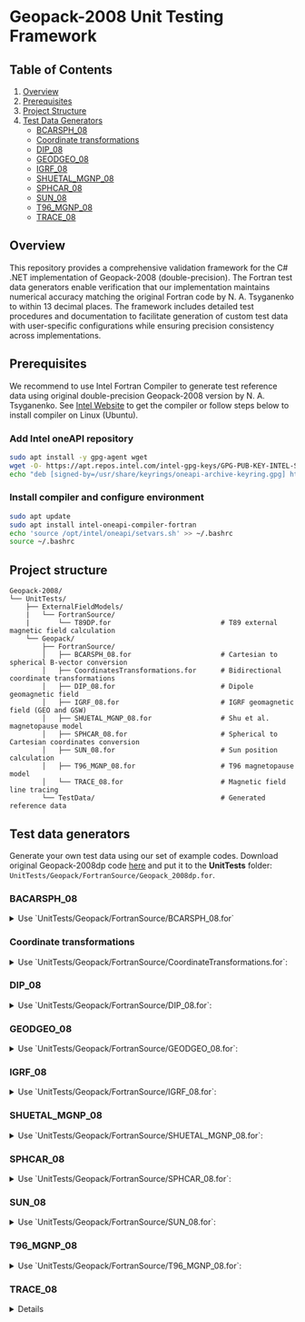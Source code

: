 # Geopack-2008 Unit Testing Framework

## Table of Contents
1. [Overview](#Overview)
2. [Prerequisites](#Prerequisites)
3. [Project Structure](#Project-Structure)
4. [Test Data Generators](#Test-Data-Generators)
   * [BCARSPH_08](#BACARSPH_08)
   * [Coordinate transformations](#Coordinate-transformations)
   * [DIP_08](#DIP_08)
   * [GEODGEO_08](#GEODGEO_08)
   * [IGRF_08](#IGRF_08)
   * [SHUETAL_MGNP_08](#SHUETAL_MGNP_08)
   * [SPHCAR_08](#SPHCAR_08)
   * [SUN_08](#SUN_08)
   * [T96_MGNP_08](#T96_MGNP_08)
   * [TRACE_08](#TRACE_08)


## Overview

This repository provides a comprehensive validation framework for the C# .NET implementation of Geopack-2008 (double-precision).
The Fortran test data generators enable verification that our implementation maintains numerical accuracy matching
the original Fortran code by N. A. Tsyganenko to within 13 decimal places. The framework includes detailed test procedures and documentation
to facilitate generation of custom test data with user-specific configurations while ensuring precision consistency across implementations.

## Prerequisites

We recommend to use Intel Fortran Compiler to generate test reference data using original double-precision Geopack-2008 version by N. A. Tsyganenko.
See [Intel Website](http://intel.com) to get the compiler or follow steps below to install compiler on Linux (Ubuntu).

### Add Intel oneAPI repository

```bash
sudo apt install -y gpg-agent wget
wget -O- https://apt.repos.intel.com/intel-gpg-keys/GPG-PUB-KEY-INTEL-SW-PRODUCTS.PUB | gpg --dearmor | sudo tee /usr/share/keyrings/oneapi-archive-keyring.gpg > /dev/null
echo "deb [signed-by=/usr/share/keyrings/oneapi-archive-keyring.gpg] https://apt.repos.intel.com/oneapi all main" | sudo tee /etc/apt/sources.list.d/oneAPI.list
```

### Install compiler and configure environment
```bash
sudo apt update
sudo apt install intel-oneapi-compiler-fortran
echo 'source /opt/intel/oneapi/setvars.sh' >> ~/.bashrc
source ~/.bashrc
```

## Project structure
```
Geopack-2008/
└── UnitTests/
    ├── ExternalFieldModels/
    |   └── FortranSource/
    |       └── T89DP.for                           # T89 external magnetic field calculation
    └── Geopack/
        ├── FortranSource/
        │   ├── BCARSPH_08.for                      # Cartesian to spherical B-vector conversion
        │   ├── CoordinatesTransformations.for      # Bidirectional coordinate transformations
        │   ├── DIP_08.for                          # Dipole geomagnetic field
        │   ├── IGRF_08.for                         # IGRF geomagnetic field (GEO and GSW)
        │   ├── SHUETAL_MGNP_08.for                 # Shu et al. magnetopause model
        │   ├── SPHCAR_08.for                       # Spherical to Cartesian coordinates conversion
        │   ├── SUN_08.for                          # Sun position calculation
        │   ├── T96_MGNP_08.for                     # T96 magnetopause model
        │   └── TRACE_08.for                        # Magnetic field line tracing
        └── TestData/                               # Generated reference data
```
## Test data generators
Generate your own test data using our set of example codes. Download original Geopack-2008dp code [here](https://geo.phys.spbu.ru/~tsyganenko/models/Geopack-2008_dp.for)
and put it to the **UnitTests** folder: `UnitTests/Geopack/FortranSource/Geopack_2008dp.for`.

### BACARSPH_08
<details>
<summary>Use `UnitTests/Geopack/FortranSource/BCARSPH_08.for`</summary>

Specify vector coordinates and cartesian magnetic field components:
```fortran
x=0.D0
Y=0.D0
Z=0.D0

BX=1.D0
BY=1.D0
BZ=1.D0
```
Execute in terminal:
```bash
ifx Geopack_2008dp.for BCARSPH_08.for -o bcarsph && ./bcarsph && rm bcarsph
```
Copy/Paste input and output from terminal to the `GeopackTests.BCarSph_08` test as new `InlineData`, e.g.:
```
[InlineData(1, 1, 1, 1, 0, 0, 0.577350269189625842, 0.408248290463863017, -0.707106781186547462)]
```
</details>

### Coordinate transformations
<details>
<summary>Use `UnitTests/Geopack/FortranSource/CoordinateTransformations.for`:</summary>

Apply for:
- `GeiGeo_08` / `GeoGei_08`
- `GeoGsw_08` / `GswGeo_08`
- `GeoMag_08` / `MagGeo_08`
- `GswGse_08`/ `GseGsw_08`
- `MagSm_08` / `SmMag_08`
- `SmGsw_08` / `GswSm_08`

As an example below we test `GEOGSW_08` original procedure.

Set up a set of location coordinates:
```fortran
DATA X/6.5999999999999996D0,-6.5999999999999996D0,
     *1.D0,-1.D0,4.5678D0,-4.5678D0,0.D0/

DATA Y/6.5999999999999996D0,-6.5999999999999996D0,
*1.D0,-1.D0,4.5678D0,-4.5678D0,0.D0/

DATA Z/6.5999999999999996D0,-6.5999999999999996D0,
 *1.D0,-1.D0,4.5678D0,-4.5678D0,0.D0/
```

Setup transformation direction:
* GEO -> GSW:
```fortran
J=1
```
* GSW -> GEO:
```fortran
J=-1
```


Specify output test data file name. Corresponding test data filenames you can find in `UnitTests/Geopack/TestData/`:
* GEO -> GSW:
```fortran
OPEN(UNIT=1,FILE='GeoGsw.dat')
```
* GSW -> GEO:
```fortran
OPEN(UNIT=1,FILE='GswGeo.dat')
```

Specify testing procedure in the cycle. Ensure, that procedure name corresponds to the original Geopack-2008:
* GEO -> GSW:
```fortran
CALL GEOGSW_08 (X(N),Y(M),Z(K),XR,YR,ZR,J)
```
* GSW -> GEO
```fortran
CALL GSWGEO_08 (XR,YR,ZR,X(N),Y(M),Z(K),J)
```

Compile and execute:
* GEO -> GSW:
```bash
ifx Geopack_2008dp.for CoordinateTransformations.for -o gen_data && ./gen_data && rm gen_data && mv GeoGsw.dat ../TestData/
```
* GSW -> GEO:
```bash
ifx Geopack_2008dp.for CoordinateTransformations.for -o gen_data && ./gen_data && rm gen_data && mv GswGeo.dat ../TestData/
```

Ensure the input parameters in these test generators remain synchronized with the actual unit tests.
Do not forget that test data file name should be synchronized with corresponding variable in test fixture, e.g.:
* GEO -> GSW:
```text
private const string GeoGswDatasetFileName =
        "AuroraScienceHub.Geopack.UnitTests.Geopack.TestData.GeoGsw.dat";
```
* GSW -> GEO:
```text
private const string GswGeoDatasetFileName =
        "AuroraScienceHub.Geopack.UnitTests.Geopack.TestData.GswGeo.dat";
```

* GEO -> GSW:
Launch `UnitTests/Geopack/GeopackTests.GeoGsw_08` unit tests.
* GSW -> GEO:
Launch `UnitTests/Geopack/GeopackTests.GswGeo_08` unit tests.

</details>

### DIP_08
<details>
<summary>Use `UnitTests/Geopack/FortranSource/DIP_08.for`:</summary>

Specify location:
```fortran
XGSW=0.D0
YGSW=0.D0
ZGSW=0.D0
```

Execute in terminal:
```bash
ifx Geopack_2008dp.for DIP_08.for -o dip && ./dip && rm dip
```

Copy and paste input and output from terminal to the `GeopackTests.Dip_08` test as new `InlineData`, e.g.:
```
[InlineData(1.0D,1.0D, 1.0D, -5468.999024571849076892, -3525.612769882045540726, 1943.386254689803536166)]
```

</details>

### GEODGEO_08
<details>
<summary>Use `UnitTests/Geopack/FortranSource/GEODGEO_08.for`:</summary>

Setup test parameters:
* For `GEOD -> GEO` transformation:
```fortran
DATA H/0.D0,100.D0,400.D0,1000.D0,35786.D0/
DATA XMU/0.D0,0.5236D0,1.0472D0,1.5708D0,0.7854D0/
```
* Vice versa `GEO -> GEOD` transformation:
```fortran
DATA R/6378.137D0,6478.137D0,6767.810D0,7375.337557D0,42164.137D0/
DATA THETA/1.5708D0,1.3090D0,0.9273D0,0.D0,1.3090D0/
```

Specify transformation direction:
* GEOD -> GEO
```frotran
J=1
```
* GEO -> GEOD
```frotran
J=-1
```

Specify test data filename:
* GEOD -> GEO
```fortran
OPEN(UNIT=1,FILE='GeodGeo.dat')
```
* GEO -> GEOD
```fortran
OPEN(UNIT=1,FILE='GeoGeod.dat')
```

Execute in terminal:
* GEOD -> GEO
```bash
ifx Geopack_2008dp.for GEODGEO.for -o geodgeo && ./geodgeo && rm geodgeo && mv GeodGeo.dat ../TestData/
```
* GEO -> GEOD
```bash
ifx Geopack_2008dp.for GEODGEO.for -o geodgeo && ./geodgeo && rm geodgeo && mv GeoGeod.dat ../TestData/
```

Launch `UnitTests/Geopack/GeopackTests.GeodGeo_08` unit tests.

</details>

### IGRF_08
<details>
<summary>Use `UnitTests/Geopack/FortranSource/IGRF_08.for`:</summary>

Setup location:
* `IGRF_GSW_08`:
```fortran
XGSW=0.D0
YGSW=0.0D0
ZGSW=-6.6D0
```
* `IGRF_GEO_08`:
```fortran
XLAT=89.9D0
XLON=0.D0
R=1.02D0
COLAT=(90.-XLAT) / RAD
PHI=XLON / RAD
```

Uncomment desired procedure:
* `IGRF_GSW_08`:
```frotran
CALL IGRF_GSW_08 (XGSW,YGSW,ZGSW,HXGSW,HYGSW,HZGSW)
```
* `IGRF_GSW_08`:
```frotran
CALL IGRF_GEO_08 (R,COLAT,PHI,BR,BTHETA,BPHI)
```

Uncomment corresponding output:
* `IGRF_GSW_08`:
```frotran
write(*, 10) HXGSW,HYGSW,HZGSW
```
* `IGRF_GSW_08`:
```frotran
write(*, 10) BR, BTHETA, BPHI
```

Execute in terminal:
```bash
ifx Geopack_2008dp.for IGRF_08.for -o igrf && ./igrf && rm igrf
```

Copy and paste output from terminal to the corresponding `InlineData` block and launch the test:
* `IGRF_GSW_08`: `UnitTests/Geopack/GeopackTests.IgrfGsw_08`
* `IGRF_GSW_08`:` UnitTests/Geopack/GeopackTests.IgrfGeo_08`

</details>

### SHUETAL_MGNP_08
<details>
<summary>Use `UnitTests/Geopack/FortranSource/SHUETAL_MGNP_08.for`:</summary>

Set up solar wind:
```fortran
XN_PD=99990.D0
VEL=999990.D0
BZIMF=999.D0
```

Set up location:
```fortran
XGSW=9.D0
YGSW=0.D0
ZGSW=0.D0
```

Execute in terminal:
```bash
ifx Geopack_2008dp.for SHUETAL_MGNP_08.for -o shu && ./shu && rm shu
```

Copy and paste input and output from terminal to the `GeopackTests.ShuMgnp_08` test as new `InlineData` e.g.:
```
[InlineData(5.0D, -350.0D, 5.0D, 9.0D, 0.0D, 0.0D, 9.003326462780140815, 0.000000000000000000, 0.000000000000000000, 0.003326462780140815, MagnetopausePosition.Inside)]
```
Note: `MagnetopausePosition` depends on fortran `ID` output.

</details>

### SPHCAR_08
<details>
<summary>Use `UnitTests/Geopack/FortranSource/SPHCAR_08.for`:</summary>

Uncomment and modify test location:
* SPH -> CAR:
```fortran
R=-1.D0
THETA=-1.D0
PHI=-1.D0
```
* CAR -> SPH:
```fortran
X=0.D0
Y=-1.D0
Z=0.D0
```

Set up conversion option:
* SPH -> CAR:
```fortran
DIR=1
```
* CAR -> SPH:
```fortran
DIR=-1
```

Uncomment corresponding output:
* SPH -> CAR:
```frotran
write(*, 10) X, Y, Z
C write(*, 10) R, THETA, PHI
```
* CAR -> SPH:
```frotran
C write(*, 10) X, Y, Z
write(*, 10) R, THETA, PHI
```

Execute in terminal:
```bash
ifx Geopack_2008dp.for SPHCAR_08.for -o sphcar && ./sphcar && rm sphcar
```

Copy and paste output from terminal to the corresponding `InlineData` block and launch the test:
* SPH -> CAR : `UnitTests/Geopack/GeopackTests.SphCar_08`
* CAR -> SPH : `UnitTests/Geopack/GeopackTests.CarSph_08`

</details>

### SUN_08
<details>
<summary>Use `UnitTests/Geopack/FortranSource/SUN_08.for`:</summary>



</details>

### T96_MGNP_08
<details>
<summary>Use `UnitTests/Geopack/FortranSource/T96_MGNP_08.for`:</summary>

Set up solar wind:
```fortran
XN_PD=99990.D0
VEL=999990.D0
```

Set up location:
```fortran
XGSW=9.D0
YGSW=0.D0
ZGSW=0.D0
```

Execute in terminal:
```bash
ifx Geopack_2008dp.for T96_MGNP_08.for -o t96 && ./t96 && rm t96
```

Copy and paste input and output from terminal to the `GeopackTests.T96Mgnp_08` test as new `InlineData` e.g.:
```
[InlineData(5.0D, 350.0D, 9.0D, 0.0D, 0.0D, 11.917821173671217849D, 0.000000000000000000D, 0.000000000000000000D, 2.917821173671217849D, MagnetopausePosition.Inside)]
```
Note: `MagnetopausePosition` depends on fortran `ID` output.
</details>

### TRACE_08
<details>
Copy and paste the whole `SUBROUTINE T89D_DP` from [here](https://geo.phys.spbu.ru/~tsyganenko/models/t89/T89d_dp.for) below the example code `TRACE_08.for`.
</details>
